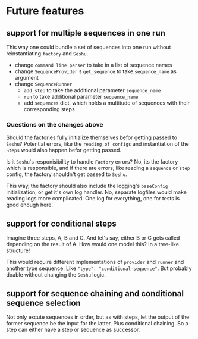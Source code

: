 # Future features


## support for multiple sequences in one run

This way one could bundle a set of sequences into one run without reinstantiating `factory` and `Seshu`.

* change `command line parser` to take in a list of sequence names
* change `SequenceProvider`'s `get_sequence` to take `sequence_name` as argument
* change `SequenceRunner`
  * `add_step` to take the additional parameter `sequence_name`
  * `run` to take additional parameter `sequence_name`
  * add `sequences` dict, which holds a multitude of sequences with their corresponding steps


### Questions on the changes above

Should the factories fully initialize themselves befor getting passed to `Seshu`? Potential errors, like the `reading of configs` and instantiation of the `Steps` would also happen befor getting passed.

Is it `Seshu`'s responisibility to handle `Factory` errors? No, its the factory which is responsible, and if there are errors, like reading a `sequence` or `step` config, the factory shouldn't get passed to `Seshu`.

This way, the factory should also include the logging's `baseConfig` initialization, or get it's own log handler. No, separate logfiles would make reading logs more complicated. One log for everything, one for tests is good enough here.


## support for conditional steps

Imagine three steps, A, B and C. And let's say, either B or C gets called depending on the result of A. How would one model this? In a tree-like structure!

This would require different implementations of `provider` and `runner` and another type sequence. Like `"type": "conditional-sequence"`. But probably doable without changing the `Seshu` logic.


## support for sequence chaining and conditional sequence selection

Not only excute sequences in order, but as with steps, let the output of the former sequence be the input for the latter. Plus conditional chaining. So a step can either have a step or sequence as successor.